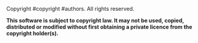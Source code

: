 <!--
 Copyright.md

 This source file is part of the Workspace open source project.
 Diese Quelldatei ist Teil des quelloffenen Arbeitsbereich‐Projekt.
 https://github.com/SDGGiesbrecht/Workspace#workspace

 Copyright ©2017–2020 Jeremy David Giesbrecht and the Workspace project contributors.
 Urheberrecht ©2017–2020 Jeremy David Giesbrecht und die Mitwirkenden des Arbeitsbereich‐Projekts.

 Soli Deo gloria.

 Licensed under the Apache Licence, Version 2.0.
 See http://www.apache.org/licenses/LICENSE-2.0 for licence information.
 -->

Copyright #copyright #authors. All rights reserved.

**This software is subject to copyright law. It may not be used, copied, distributed or modified without first obtaining a private licence from the copyright holder(s).**
